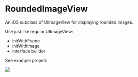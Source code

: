 RoundedImageView
================

An iOS subclass of UIImageView for displaying rounded images.

Use just like regular UIImageView:
- initWithFrame
- initWithImage
- Interface builder

See example project:

![](http://i.imgur.com/unuKuex.png) 

